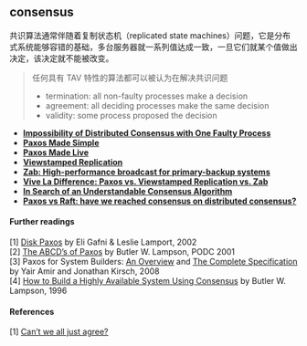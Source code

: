 ## consensus

共识算法通常伴随着复制状态机（replicated state machines）问题，它是分布式系统能够容错的基础，多台服务器就一系列值达成一致，一旦它们就某个值做出决定，该决定就不能被改变。

> 任何具有 TAV 特性的算法都可以被认为在解决共识问题
>
> - termination: all non-faulty processes make a decision
> - agreement: all deciding processes make the same decision
> - validity: some process proposed the decision

- **[Impossibility of Distributed Consensus with One Faulty Process][flp]**
- **[Paxos Made Simple][paxos-simple]**
- **[Paxos Made Live][paxos-live]**
- **[Viewstamped Replication][vr]**
- **[Zab: High-performance broadcast for primary-backup systems][zab]**
- **[Vive La Difference: Paxos vs. Viewstamped Replication vs. Zab][vivela]**
- **[In Search of an Understandable Consensus Algorithm][raft]**
- **[Paxos vs Raft: have we reached consensus on distributed consensus?][paxos-vs-raft]**

#### Further readings

[1] [Disk Paxos](../../assets/pdfs/disk-paxos.pdf) by Eli Gafni & Leslie Lamport, 2002<br>
[2] [The ABCD’s of Paxos](../../assets/pdfs/paxos-abcd.pdf) by Butler W. Lampson, PODC 2001<br>
[3] Paxos for System Builders: [An Overview](../../assets/pdfs/paxos-for-system-builders-an-overview.pdf) and [The Complete Specification](../../assets/pdfs/paxos_for_system_builders.pdf) by Yair Amir and Jonathan Kirsch, 2008<br>
[4] [How to Build a Highly Available System Using Consensus](../../assets/pdfs/how-to-build-a-highly-available-system-using-consensus.pdf) by Butler W. Lampson, 1996

#### References

[1] [Can’t we all just agree?](https://blog.acolyer.org/2015/03/01/cant-we-all-just-agree/)


[paxos-simple]: paxos-made-simple.md
[paxos-live]: paxos-made-live.md
[raft]: raft.md
[flp]: flp.md
[zab]: zab.md
[vr]: vr.md
[vivela]: paxos-vs-vr-vs-zab.md
[paxos-vs-raft]: paxos-vs-raft.md
